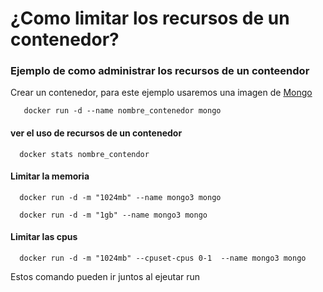 # ¿Como limitar los recursos de un contenedor?

### Ejemplo de como administrar los recursos de un conteendor

Crear un contenedor, para este ejemplo usaremos una imagen de [Mongo](https://hub.docker.com/_/mongo) 

	   docker run -d --name nombre_contenedor mongo
 
 #### ver el uso de recursos de un contenedor

      docker stats nombre_contendor

 ####  Limitar la memoria

      docker run -d -m "1024mb" --name mongo3 mongo

	  docker run -d -m "1gb" --name mongo3 mongo	      
 
####  Limitar las cpus
	
	  docker run -d -m "1024mb" --cpuset-cpus 0-1  --name mongo3 mongo	 

Estos comando pueden ir juntos al ejeutar run


 




